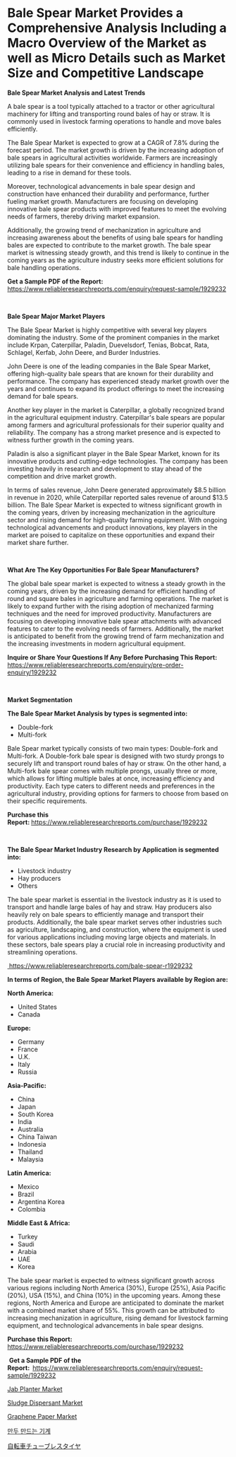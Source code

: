 <p><h1>Bale Spear Market Provides a Comprehensive Analysis Including a Macro Overview of the Market as well as Micro Details such as Market Size and Competitive Landscape</h1></p><p><strong>Bale Spear Market Analysis and Latest Trends</strong></p>
<p><p>A bale spear is a tool typically attached to a tractor or other agricultural machinery for lifting and transporting round bales of hay or straw. It is commonly used in livestock farming operations to handle and move bales efficiently.</p><p>The Bale Spear Market is expected to grow at a CAGR of 7.8% during the forecast period. The market growth is driven by the increasing adoption of bale spears in agricultural activities worldwide. Farmers are increasingly utilizing bale spears for their convenience and efficiency in handling bales, leading to a rise in demand for these tools.</p><p>Moreover, technological advancements in bale spear design and construction have enhanced their durability and performance, further fueling market growth. Manufacturers are focusing on developing innovative bale spear products with improved features to meet the evolving needs of farmers, thereby driving market expansion.</p><p>Additionally, the growing trend of mechanization in agriculture and increasing awareness about the benefits of using bale spears for handling bales are expected to contribute to the market growth. The bale spear market is witnessing steady growth, and this trend is likely to continue in the coming years as the agriculture industry seeks more efficient solutions for bale handling operations.</p></p>
<p><strong>Get a Sample PDF of the Report:&nbsp;</strong> <a href="https://www.reliableresearchreports.com/enquiry/request-sample/1929232">https://www.reliableresearchreports.com/enquiry/request-sample/1929232</a></p>
<p>&nbsp;</p>
<p><strong>Bale Spear Major Market Players</strong></p>
<p><p>The Bale Spear Market is highly competitive with several key players dominating the industry. Some of the prominent companies in the market include Krpan, Caterpillar, Paladin, Duevelsdorf, Tenias, Bobcat, Rata, Schlagel, Kerfab, John Deere, and Burder Industries.</p><p>John Deere is one of the leading companies in the Bale Spear Market, offering high-quality bale spears that are known for their durability and performance. The company has experienced steady market growth over the years and continues to expand its product offerings to meet the increasing demand for bale spears.</p><p>Another key player in the market is Caterpillar, a globally recognized brand in the agricultural equipment industry. Caterpillar's bale spears are popular among farmers and agricultural professionals for their superior quality and reliability. The company has a strong market presence and is expected to witness further growth in the coming years.</p><p>Paladin is also a significant player in the Bale Spear Market, known for its innovative products and cutting-edge technologies. The company has been investing heavily in research and development to stay ahead of the competition and drive market growth.</p><p>In terms of sales revenue, John Deere generated approximately $8.5 billion in revenue in 2020, while Caterpillar reported sales revenue of around $13.5 billion. The Bale Spear Market is expected to witness significant growth in the coming years, driven by increasing mechanization in the agriculture sector and rising demand for high-quality farming equipment. With ongoing technological advancements and product innovations, key players in the market are poised to capitalize on these opportunities and expand their market share further.</p></p>
<p>&nbsp;</p>
<p><strong>What Are The Key Opportunities For Bale Spear Manufacturers?</strong></p>
<p><p>The global bale spear market is expected to witness a steady growth in the coming years, driven by the increasing demand for efficient handling of round and square bales in agriculture and farming operations. The market is likely to expand further with the rising adoption of mechanized farming techniques and the need for improved productivity. Manufacturers are focusing on developing innovative bale spear attachments with advanced features to cater to the evolving needs of farmers. Additionally, the market is anticipated to benefit from the growing trend of farm mechanization and the increasing investments in modern agricultural equipment.</p></p>
<p><strong>Inquire or Share Your Questions If Any Before Purchasing This Report:</strong> <a href="https://www.reliableresearchreports.com/enquiry/pre-order-enquiry/1929232">https://www.reliableresearchreports.com/enquiry/pre-order-enquiry/1929232</a></p>
<p>&nbsp;</p>
<p><strong>Market Segmentation</strong></p>
<p><strong>The Bale Spear Market Analysis by types is segmented into:</strong></p>
<p><ul><li>Double-fork</li><li>Multi-fork</li></ul></p>
<p><p>Bale Spear market typically consists of two main types: Double-fork and Multi-fork. A Double-fork bale spear is designed with two sturdy prongs to securely lift and transport round bales of hay or straw. On the other hand, a Multi-fork bale spear comes with multiple prongs, usually three or more, which allows for lifting multiple bales at once, increasing efficiency and productivity. Each type caters to different needs and preferences in the agricultural industry, providing options for farmers to choose from based on their specific requirements.</p></p>
<p><strong>Purchase this Report:&nbsp;</strong><a href="https://www.reliableresearchreports.com/purchase/1929232">https://www.reliableresearchreports.com/purchase/1929232</a></p>
<p>&nbsp;</p>
<p><strong>The Bale Spear Market Industry Research by Application is segmented into:</strong></p>
<p><ul><li>Livestock industry</li><li>Hay producers</li><li>Others</li></ul></p>
<p><p>The bale spear market is essential in the livestock industry as it is used to transport and handle large bales of hay and straw. Hay producers also heavily rely on bale spears to efficiently manage and transport their products. Additionally, the bale spear market serves other industries such as agriculture, landscaping, and construction, where the equipment is used for various applications including moving large objects and materials. In these sectors, bale spears play a crucial role in increasing productivity and streamlining operations.</p></p>
<p><a href="https://www.reliableresearchreports.com/bale-spear-r1929232">&nbsp;https://www.reliableresearchreports.com/bale-spear-r1929232</a></p>
<p><strong>In terms of Region, the Bale Spear Market Players available by Region are:</strong></p>
<p>
    <p> <strong> North America: </strong>
        <ul>
            <li>United States</li>
            <li>Canada</li>
        </ul>
        </p> 
    <p> <strong> Europe: </strong>
        <ul>
            <li>Germany</li>
            <li>France</li>
            <li>U.K.</li>
            <li>Italy</li>
            <li>Russia</li>
        </ul>
        </p> 
    <p> <strong> Asia-Pacific: </strong>
        <ul>
            <li>China</li>
            <li>Japan</li>
            <li>South Korea</li>
            <li>India</li>
            <li>Australia</li>
            <li>China Taiwan</li>
            <li>Indonesia</li>
            <li>Thailand</li>
            <li>Malaysia</li>
        </ul>
        </p> 
    <p> <strong> Latin America: </strong>
        <ul>
            <li>Mexico</li>
            <li>Brazil</li>
            <li>Argentina Korea</li>
            <li>Colombia</li>
        </ul>
        </p> 
    <p> <strong> Middle East & Africa: </strong>
        <ul>
            <li>Turkey</li>
            <li>Saudi</li>
            <li>Arabia</li>
            <li>UAE</li>
            <li>Korea</li>
        </ul>
    </p>
    </p>
<p><p>The bale spear market is expected to witness significant growth across various regions including North America (30%), Europe (25%), Asia Pacific (20%), USA (15%), and China (10%) in the upcoming years. Among these regions, North America and Europe are anticipated to dominate the market with a combined market share of 55%. This growth can be attributed to increasing mechanization in agriculture, rising demand for livestock farming equipment, and technological advancements in bale spear designs.</p></p>
<p><strong>Purchase this Report: </strong><a href="https://www.reliableresearchreports.com/purchase/1929232">https://www.reliableresearchreports.com/purchase/1929232</a></p>
<p>&nbsp;<strong>Get a Sample PDF of the Report:&nbsp;&nbsp;</strong><a href="https://www.reliableresearchreports.com/enquiry/request-sample/1929232">https://www.reliableresearchreports.com/enquiry/request-sample/1929232</a></p>
<p><strong></strong></p>
<p><p><a href="https://github.com/lubmix/Market-Research-Report-List-2/blob/main/jab-planter-market.md">Jab Planter Market</a></p><p><a href="https://issuu.com/reportprime-2/docs/sludge-dispersant-market-size-2030.pptx">Sludge Dispersant Market</a></p><p><a href="https://issuu.com/reportprime-2/docs/graphene-paper-market-size-2030.pptx">Graphene Paper Market</a></p><p><a href="https://github.com/akzkkws047661437/Market-Research-Report-List-1/blob/main/222267928779.md">만두 만드는 기계</a></p><p><a href="https://github.com/lrlmopnhwd79300/Market-Research-Report-List-1/blob/main/280887231298.md">自転車チューブレスタイヤ</a></p></p>